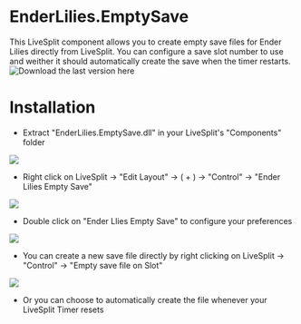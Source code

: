 # EnderLilies.EmptySave
This LiveSplit component allows you to create empty save files for Ender Lilies directly from LiveSplit.
You can configure a save slot number to use and weither it should automatically create the save when the timer restarts. 
![Download the last version here](https://github.com/Trexounay/EnderLilies.EmptySave/releases)

# Installation

 * Extract "EnderLilies.EmptySave.dll" in your LiveSplit's "Components" folder
 
![](https://i.imgur.com/0nq9bRL.png)
 
 * Right click on LiveSplit -> "Edit Layout" -> ( + ) -> "Control" -> "Ender Lilies Empty Save"
 
![](https://i.imgur.com/1aJiyTk.png)

 
 * Double click on "Ender Llies Empty Save" to configure your preferences
 
![](https://i.imgur.com/iATXFE9.png)

 * You can create a new save file directly by right clicking on LiveSplit -> "Control" -> "Empty save file on Slot"

![](https://i.imgur.com/s3aMf3s.png)

 * Or you can choose to automatically create the file whenever your LiveSplit Timer resets
